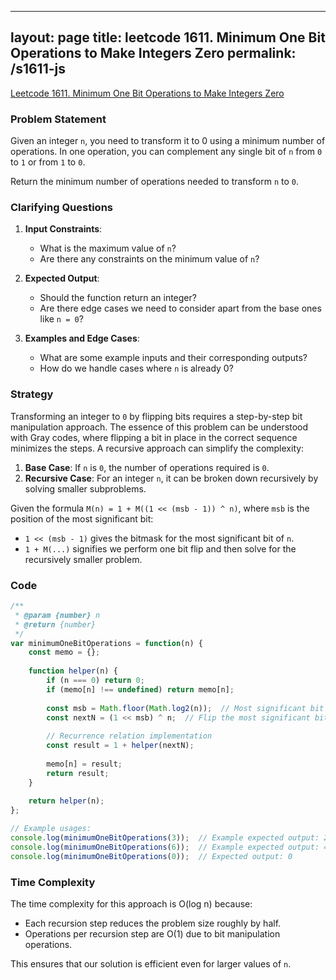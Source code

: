 
---
layout: page
title: leetcode 1611. Minimum One Bit Operations to Make Integers Zero
permalink: /s1611-js
---
[Leetcode 1611. Minimum One Bit Operations to Make Integers Zero](https://algoadvance.github.io/algoadvance/l1611)
### Problem Statement

Given an integer `n`, you need to transform it to 0 using a minimum number of operations. In one operation, you can complement any single bit of `n` from `0` to `1` or from `1` to `0`.

Return the minimum number of operations needed to transform `n` to `0`.

### Clarifying Questions
1. **Input Constraints**:
   - What is the maximum value of `n`?
   - Are there any constraints on the minimum value of `n`?

2. **Expected Output**:
   - Should the function return an integer?
   - Are there edge cases we need to consider apart from the base ones like `n = 0`?

3. **Examples and Edge Cases**:
   - What are some example inputs and their corresponding outputs?
   - How do we handle cases where `n` is already 0?

### Strategy

Transforming an integer to `0` by flipping bits requires a step-by-step bit manipulation approach. The essence of this problem can be understood with Gray codes, where flipping a bit in place in the correct sequence minimizes the steps. A recursive approach can simplify the complexity:

1. **Base Case**: If `n` is `0`, the number of operations required is `0`.
2. **Recursive Case**: For an integer `n`, it can be broken down recursively by solving smaller subproblems.
  
Given the formula `M(n) = 1 + M((1 << (msb - 1)) ^ n)`, where `msb` is the position of the most significant bit:
- `1 << (msb - 1)` gives the bitmask for the most significant bit of `n`.
- `1 + M(...)` signifies we perform one bit flip and then solve for the recursively smaller problem.

### Code

```javascript
/**
 * @param {number} n
 * @return {number}
 */
var minimumOneBitOperations = function(n) {
    const memo = {};
    
    function helper(n) {
        if (n === 0) return 0;
        if (memo[n] !== undefined) return memo[n];
        
        const msb = Math.floor(Math.log2(n));  // Most significant bit position
        const nextN = (1 << msb) ^ n;  // Flip the most significant bit
        
        // Recurrence relation implementation
        const result = 1 + helper(nextN);
        
        memo[n] = result;
        return result;
    }
    
    return helper(n);
};

// Example usages:
console.log(minimumOneBitOperations(3));  // Example expected output: 2
console.log(minimumOneBitOperations(6));  // Example expected output: 4
console.log(minimumOneBitOperations(0));  // Expected output: 0
```

### Time Complexity

The time complexity for this approach is O(log n) because:
- Each recursion step reduces the problem size roughly by half.
- Operations per recursion step are O(1) due to bit manipulation operations.

This ensures that our solution is efficient even for larger values of `n`.